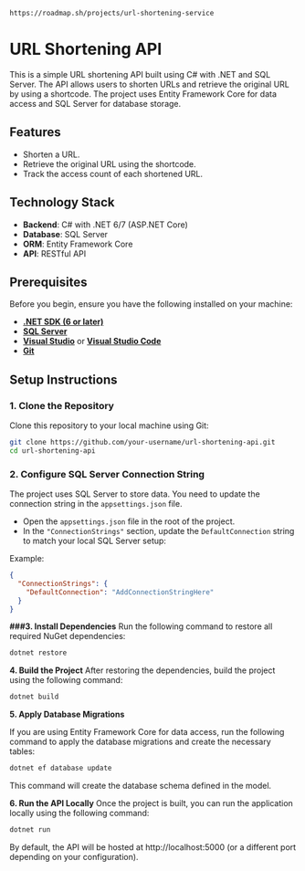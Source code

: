 `https://roadmap.sh/projects/url-shortening-service`


# URL Shortening API

This is a simple URL shortening API built using C# with .NET and SQL Server. The API allows users to shorten URLs and retrieve the original URL by using a shortcode. The project uses Entity Framework Core for data access and SQL Server for database storage.

## Features

- Shorten a URL.
- Retrieve the original URL using the shortcode.
- Track the access count of each shortened URL.

## Technology Stack

- **Backend**: C# with .NET 6/7 (ASP.NET Core)
- **Database**: SQL Server
- **ORM**: Entity Framework Core
- **API**: RESTful API

## Prerequisites

Before you begin, ensure you have the following installed on your machine:

- [**.NET SDK (6 or later)**](https://dotnet.microsoft.com/download)
- [**SQL Server**](https://www.microsoft.com/en-us/sql-server/sql-server-downloads)
- [**Visual Studio**](https://visualstudio.microsoft.com/) or [**Visual Studio Code**](https://code.visualstudio.com/)
- [**Git**](https://git-scm.com/)

## Setup Instructions

### 1. Clone the Repository

Clone this repository to your local machine using Git:

```bash
git clone https://github.com/your-username/url-shortening-api.git
cd url-shortening-api
```

### 2. Configure SQL Server Connection String

The project uses SQL Server to store data. You need to update the connection string in the `appsettings.json` file.

- Open the `appsettings.json` file in the root of the project.
- In the `"ConnectionStrings"` section, update the `DefaultConnection` string to match your local SQL Server setup:

Example:

```json
{
  "ConnectionStrings": {
    "DefaultConnection": "AddConnectionStringHere"
  }
}
```

**###3. Install Dependencies**
Run the following command to restore all required NuGet dependencies:
```bash
dotnet restore
```

**4. Build the Project**
After restoring the dependencies, build the project using the following command:
```bash
dotnet build
```

**5. Apply Database Migrations**

If you are using Entity Framework Core for data access, run the following command to apply the database migrations and create the necessary tables:
```bash
dotnet ef database update
```
This command will create the database schema defined in the model.

**6. Run the API Locally**
Once the project is built, you can run the application locally using the following command:
```bash
dotnet run
```
By default, the API will be hosted at http://localhost:5000 (or a different port depending on your configuration).


















